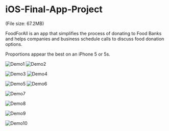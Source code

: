 # iOS-Final-App-Project

(File size: 67.2MB)

FoodForAll is an app that simplifies the process of donating to Food Banks and helps companies and business schedule calls to discuss food donation options.

Proportions appear the best on an iPhone 5 or 5s.

![Demo1](https://cloud.githubusercontent.com/assets/16784983/21475804/d5ca3ba4-cafe-11e6-971a-3240ed96b671.gif "Title")
![Demo2](https://cloud.githubusercontent.com/assets/16784983/21475862/873efcbc-caff-11e6-8922-d6cf2d868165.gif "Title2")

![Demo3](https://cloud.githubusercontent.com/assets/16784983/21475931/43782714-cb00-11e6-960f-573d67503643.gif "Title3")
![Demo4](https://cloud.githubusercontent.com/assets/16784983/21475862/873efcbc-caff-11e6-8922-d6cf2d868165.gif "Title4")

![Demo5](https://cloud.githubusercontent.com/assets/16784983/21475985/e4f99eba-cb00-11e6-8eed-16c2499d3ef8.gif "Title5")
![Demo6](https://cloud.githubusercontent.com/assets/16784983/21475862/873efcbc-caff-11e6-8922-d6cf2d868165.gif "Title6")

![Demo7](https://cloud.githubusercontent.com/assets/16784983/21475862/873efcbc-caff-11e6-8922-d6cf2d868165.gif "Title7")

![Demo8](https://cloud.githubusercontent.com/assets/16784983/21475862/873efcbc-caff-11e6-8922-d6cf2d868165.gif "Title8")

![Demo9](https://cloud.githubusercontent.com/assets/16784983/21475862/873efcbc-caff-11e6-8922-d6cf2d868165.gif "Title9")

![Demo10](https://cloud.githubusercontent.com/assets/16784983/21475862/873efcbc-caff-11e6-8922-d6cf2d868165.gif "Title10")




